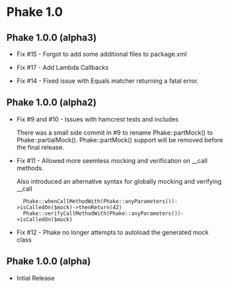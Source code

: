 Phake 1.0
===========

Phake 1.0.0 (alpha3)
-------------

* Fix #15 - Forgot to add some additional files to package.xml

* Fix #17 - Add Lambda Callbacks

* Fix #14 - Fixed issue with Equals matcher returning a fatal error.

Phake 1.0.0 (alpha2)
-------------

* Fix #9 and #10 - Issues with hamcrest tests and includes

    There was a small side commit in #9 to rename Phake::partMock() to 
    Phake::partialMock(). Phake::partMock() support will be removed before the 
    final release.

* Fix #11 - Allowed more seemless mocking and verification on __call methods.

    Also introduced an alternative syntax for globally mocking and verifying __call

        Phake::whenCallMethodWith(Phake::anyParameters())->isCalledOn($mock)->thenReturn(42)
        Phake::verifyCallMethodWith(Phake::anyParameters())->isCalledOn($mock)

* Fix #12 - Phake no longer attempts to autoload the generated mock class

Phake 1.0.0 (alpha)
-------------

* Intial Release
